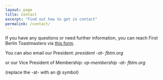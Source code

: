 ```yaml
---
layout: page
title: Contact
excerpt: "Find out how to get in contact"
permalink: /contact/
---
```

If you have any questions or need further information, you can reach First Berlin Toastmasters via [this form](http://tmclub.eu/portal.php?page=553).

You can also email our President:
*president -at- fbtm.org*

or our Vice President of Membership:
*vp-membership -at- fbtm.org*

(replace the -at- with an @ symbol)
